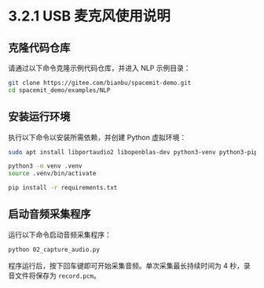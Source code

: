# 3.2.1 USB 麦克风使用说明

## 克隆代码仓库

请通过以下命令克隆示例代码仓库，并进入 NLP 示例目录：

```bash
git clone https://gitee.com/bianbu/spacemit-demo.git
cd spacemit_demo/examples/NLP
```

## 安装运行环境

执行以下命令以安装所需依赖，并创建 Python 虚拟环境：

```bash
sudo apt install libportaudio2 libopenblas-dev python3-venv python3-pip

python3 -m venv .venv
source .venv/bin/activate

pip install -r requirements.txt
```

## 启动音频采集程序

运行以下命令启动音频采集程序：

```bash
python 02_capture_audio.py
```

程序运行后，按下回车键即可开始采集音频。单次采集最长持续时间为 4 秒，录音文件将保存为 `record.pcm`。
